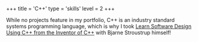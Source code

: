 +++
title = 'C++'
type = 'skills'
level = 2
+++

While no projects feature in my portfolio, C++ is an industry standard systems programming language, which is why I took [Learn Software Design Using C++ from the Inventor of C++](https://international.au.dk/education/admissions/summeruniversity/course/softwaredesignusingc-1) with Bjarne Stroustrup himself!
